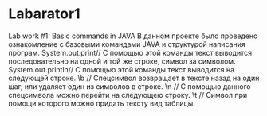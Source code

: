 # Labarator1
Lab work #1: Basic commands in JAVA
В данном проекте было проведено ознакомление с базовыми командами JAVA и структурой написания програм.
System.out.print// С помощью этой команды текст выводится последовательно на одной и той же строке, символ за символом.
System.out.println// С помощью этой команды текст выводится на следующей строке.
\b // Спецсимвол возвращает в тексте назад на один шаг, или удаляет один из символов в строке.
\n // С помощью данного спецсимвола можно перейти на следующею строку.
\t // Символ при помощи которого можно придать тексту вид таблицы.
